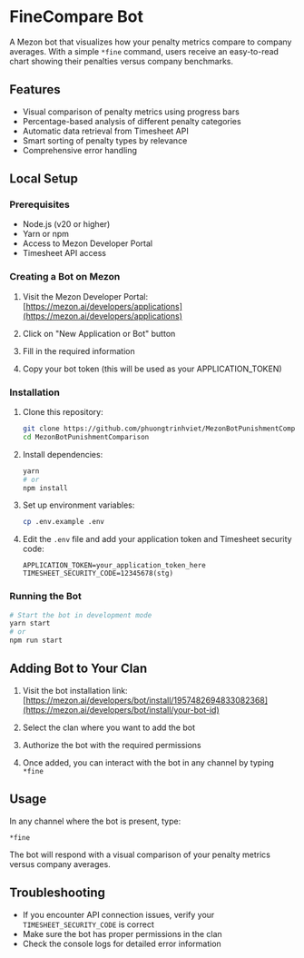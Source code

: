 # FineCompare Bot

A Mezon bot that visualizes how your penalty metrics compare to company averages. With a simple `*fine` command, users receive an easy-to-read chart showing their penalties versus company benchmarks.

## Features

- Visual comparison of penalty metrics using progress bars
- Percentage-based analysis of different penalty categories
- Automatic data retrieval from Timesheet API
- Smart sorting of penalty types by relevance
- Comprehensive error handling

## Local Setup

### Prerequisites

- Node.js (v20 or higher)
- Yarn or npm
- Access to Mezon Developer Portal
- Timesheet API access

### Creating a Bot on Mezon

1. Visit the Mezon Developer Portal: [https://mezon.ai/developers/applications](https://mezon.ai/developers/applications)

2. Click on "New Application or Bot" button

3. Fill in the required information

4. Copy your bot token (this will be used as your APPLICATION_TOKEN)

### Installation

1. Clone this repository:
   ```bash
   git clone https://github.com/phuongtrinhviet/MezonBotPunishmentComparison.git
   cd MezonBotPunishmentComparison
   ```

2. Install dependencies:
   ```bash
   yarn
   # or
   npm install
   ```

3. Set up environment variables:
   ```bash
   cp .env.example .env
   ```

4. Edit the `.env` file and add your application token and Timesheet security code:
   ```
   APPLICATION_TOKEN=your_application_token_here
   TIMESHEET_SECURITY_CODE=12345678(stg)
   ```

### Running the Bot

```bash
# Start the bot in development mode
yarn start
# or
npm run start
```

## Adding Bot to Your Clan

1. Visit the bot installation link: [https://mezon.ai/developers/bot/install/1957482694833082368](https://mezon.ai/developers/bot/install/your-bot-id)

2. Select the clan where you want to add the bot

3. Authorize the bot with the required permissions

4. Once added, you can interact with the bot in any channel by typing `*fine`

## Usage

In any channel where the bot is present, type:
```
*fine
```

The bot will respond with a visual comparison of your penalty metrics versus company averages.

## Troubleshooting

- If you encounter API connection issues, verify your `TIMESHEET_SECURITY_CODE` is correct
- Make sure the bot has proper permissions in the clan
- Check the console logs for detailed error information
